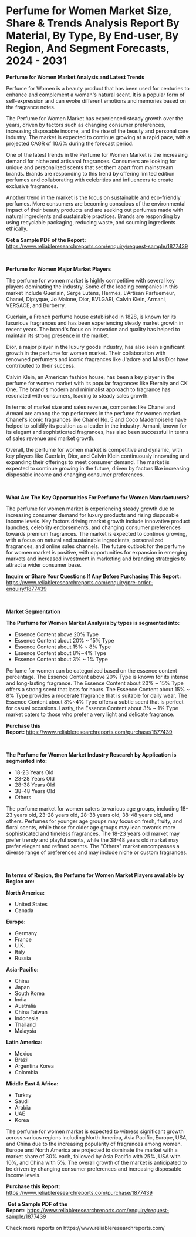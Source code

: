 <p><h1>Perfume for Women Market Size, Share & Trends Analysis Report By Material, By Type, By End-user, By Region, And Segment Forecasts, 2024 - 2031</h1></p><p><strong>Perfume for Women Market Analysis and Latest Trends</strong></p>
<p><p>Perfume for Women is a beauty product that has been used for centuries to enhance and complement a woman's natural scent. It is a popular form of self-expression and can evoke different emotions and memories based on the fragrance notes.</p><p>The Perfume for Women Market has experienced steady growth over the years, driven by factors such as changing consumer preferences, increasing disposable income, and the rise of the beauty and personal care industry. The market is expected to continue growing at a rapid pace, with a projected CAGR of 10.6% during the forecast period.</p><p>One of the latest trends in the Perfume for Women Market is the increasing demand for niche and artisanal fragrances. Consumers are looking for unique and personalized scents that set them apart from mainstream brands. Brands are responding to this trend by offering limited edition perfumes and collaborating with celebrities and influencers to create exclusive fragrances.</p><p>Another trend in the market is the focus on sustainable and eco-friendly perfumes. More consumers are becoming conscious of the environmental impact of their beauty products and are seeking out perfumes made with natural ingredients and sustainable practices. Brands are responding by using recyclable packaging, reducing waste, and sourcing ingredients ethically.</p></p>
<p><strong>Get a Sample PDF of the Report:&nbsp;</strong> <a href="https://www.reliableresearchreports.com/enquiry/request-sample/1877439">https://www.reliableresearchreports.com/enquiry/request-sample/1877439</a></p>
<p>&nbsp;</p>
<p><strong>Perfume for Women Major Market Players</strong></p>
<p><p>The perfume for women market is highly competitive with several key players dominating the industry. Some of the leading companies in this market include Guerlain, Serge Lutens, Hermes, L’Artisan Parfuemeur, Chanel, Diptyque, Jo Malone, Dior, BVLGARI, Calvin Klein, Armani, VERSACE, and Burberry. </p><p>Guerlain, a French perfume house established in 1828, is known for its luxurious fragrances and has been experiencing steady market growth in recent years. The brand's focus on innovation and quality has helped to maintain its strong presence in the market.</p><p>Dior, a major player in the luxury goods industry, has also seen significant growth in the perfume for women market. Their collaboration with renowned perfumers and iconic fragrances like J'adore and Miss Dior have contributed to their success.</p><p>Calvin Klein, an American fashion house, has been a key player in the perfume for women market with its popular fragrances like Eternity and CK One. The brand's modern and minimalist approach to fragrance has resonated with consumers, leading to steady sales growth.</p><p>In terms of market size and sales revenue, companies like Chanel and Armani are among the top performers in the perfume for women market. Chanel's iconic fragrances like Chanel No. 5 and Coco Mademoiselle have helped to solidify its position as a leader in the industry. Armani, known for its elegant and sophisticated fragrances, has also been successful in terms of sales revenue and market growth.</p><p>Overall, the perfume for women market is competitive and dynamic, with key players like Guerlain, Dior, and Calvin Klein continuously innovating and expanding their offerings to meet consumer demand. The market is expected to continue growing in the future, driven by factors like increasing disposable income and changing consumer preferences.</p></p>
<p>&nbsp;</p>
<p><strong>What Are The Key Opportunities For Perfume for Women Manufacturers?</strong></p>
<p><p>The perfume for women market is experiencing steady growth due to increasing consumer demand for luxury products and rising disposable income levels. Key factors driving market growth include innovative product launches, celebrity endorsements, and changing consumer preferences towards premium fragrances. The market is expected to continue growing, with a focus on natural and sustainable ingredients, personalized fragrances, and online sales channels. The future outlook for the perfume for women market is positive, with opportunities for expansion in emerging markets and increased investment in marketing and branding strategies to attract a wider consumer base.</p></p>
<p><strong>Inquire or Share Your Questions If Any Before Purchasing This Report:</strong> <a href="https://www.reliableresearchreports.com/enquiry/pre-order-enquiry/1877439">https://www.reliableresearchreports.com/enquiry/pre-order-enquiry/1877439</a></p>
<p>&nbsp;</p>
<p><strong>Market Segmentation</strong></p>
<p><strong>The Perfume for Women Market Analysis by types is segmented into:</strong></p>
<p><ul><li>Essence Content above 20% Type</li><li>Essence Content about 20% ~ 15% Type</li><li>Essence Content about 15% ~ 8% Type</li><li>Essence Content about 8%~4% Type</li><li>Essence Content about 3% ~ 1% Type</li></ul></p>
<p><p>Perfume for women can be categorized based on the essence content percentage. The Essence Content above 20% Type is known for its intense and long-lasting fragrance. The Essence Content about 20% ~ 15% Type offers a strong scent that lasts for hours. The Essence Content about 15% ~ 8% Type provides a moderate fragrance that is suitable for daily wear. The Essence Content about 8%~4% Type offers a subtle scent that is perfect for casual occasions. Lastly, the Essence Content about 3% ~ 1% Type market caters to those who prefer a very light and delicate fragrance.</p></p>
<p><strong>Purchase this Report:&nbsp;</strong><a href="https://www.reliableresearchreports.com/purchase/1877439">https://www.reliableresearchreports.com/purchase/1877439</a></p>
<p>&nbsp;</p>
<p><strong>The Perfume for Women Market Industry Research by Application is segmented into:</strong></p>
<p><ul><li>18-23 Years Old</li><li>23-28 Years Old</li><li>28-38 Years Old</li><li>38-48 Years Old</li><li>Others</li></ul></p>
<p><p>The perfume market for women caters to various age groups, including 18-23 years old, 23-28 years old, 28-38 years old, 38-48 years old, and others. Perfumes for younger age groups may focus on fresh, fruity, and floral scents, while those for older age groups may lean towards more sophisticated and timeless fragrances. The 18-23 years old market may prefer trendy and playful scents, while the 38-48 years old market may prefer elegant and refined scents. The "Others" market encompasses a diverse range of preferences and may include niche or custom fragrances.</p></p>
<p>&nbsp;</p>
<p><strong>In terms of Region, the Perfume for Women Market Players available by Region are:</strong></p>
<p>
    <p> <strong> North America: </strong>
        <ul>
            <li>United States</li>
            <li>Canada</li>
        </ul>
        </p> 
    <p> <strong> Europe: </strong>
        <ul>
            <li>Germany</li>
            <li>France</li>
            <li>U.K.</li>
            <li>Italy</li>
            <li>Russia</li>
        </ul>
        </p> 
    <p> <strong> Asia-Pacific: </strong>
        <ul>
            <li>China</li>
            <li>Japan</li>
            <li>South Korea</li>
            <li>India</li>
            <li>Australia</li>
            <li>China Taiwan</li>
            <li>Indonesia</li>
            <li>Thailand</li>
            <li>Malaysia</li>
        </ul>
        </p> 
    <p> <strong> Latin America: </strong>
        <ul>
            <li>Mexico</li>
            <li>Brazil</li>
            <li>Argentina Korea</li>
            <li>Colombia</li>
        </ul>
        </p> 
    <p> <strong> Middle East & Africa: </strong>
        <ul>
            <li>Turkey</li>
            <li>Saudi</li>
            <li>Arabia</li>
            <li>UAE</li>
            <li>Korea</li>
        </ul>
    </p>
    </p>
<p><p>The perfume for women market is expected to witness significant growth across various regions including North America, Asia Pacific, Europe, USA, and China due to the increasing popularity of fragrances among women. Europe and North America are projected to dominate the market with a market share of 30% each, followed by Asia Pacific with 25%, USA with 10%, and China with 5%. The overall growth of the market is anticipated to be driven by changing consumer preferences and increasing disposable income levels.</p></p>
<p><strong>Purchase this Report: </strong><a href="https://www.reliableresearchreports.com/purchase/1877439">https://www.reliableresearchreports.com/purchase/1877439</a></p>
<p>&nbsp;<strong>Get a Sample PDF of the Report:&nbsp;&nbsp;</strong><a href="https://www.reliableresearchreports.com/enquiry/request-sample/1877439">https://www.reliableresearchreports.com/enquiry/request-sample/1877439</a></p>
<p><strong></strong></p>
<p>Check more reports on https://www.reliableresearchreports.com/</p>